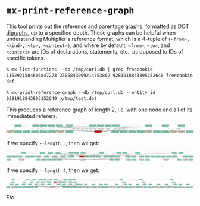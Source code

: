 # `mx-print-reference-graph`

This tool prints out the reference and parentage graphs, formatted as
[DOT digraphs](https://graphviz.org/doc/info/lang.html), up to a specified
depth. These graphs can be helpful when understanding Multiplier's reference
format, which is a 4-tuple of `(<from>, <kind>, <to>, <context>)`, and where
by default, `<from>`, `<to>`, and `<context>` are IDs of declarations,
statements, etc., as opposed to IDs of specific tokens.

```shell
% mx-list-functions --db /tmp/curl.db | grep freecookie
1152921504606847273 2305843009214753862 9281918843895152640 freecookie  def
```

```
% mx-print-reference-graph --db /tmp/curl.db --entity_id 9281918843895152640 >/tmp/test.dot
```

This produces a reference graph of length 2, i.e. with one node and all of its
immediated referers.

![Length 2 reference graph of freecookie](images/mx-print-reference-graph-2.png)

If we specify `--length 3`, then we get:

![Length 3 reference graph of freecookie](images/mx-print-reference-graph-3.png)

If we specify `--length 4`, then we get:

![Length 4 reference graph of freecookie](images/mx-print-reference-graph-4.png)

Etc.